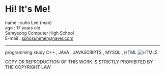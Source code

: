# Hi! It's Me!
name : suho Lee (man) <br>
age : 17 years old<br>
Semyeong Computer High School <br>
E-mail : suhosummer@naver.com 

-------------------------------------------------------------------------------------
programming study
C++ , JAVA , JAVASCRIPTS , MYSQL , HTML ![HTML5](https://img.shields.io/badge/HTML5-CSS3-blue)<BR>

COPY OR REPRODUCTION OF THIS WORK IS STRICTLY PROHIBITED BY THE  COPYRIGHT LAW 


